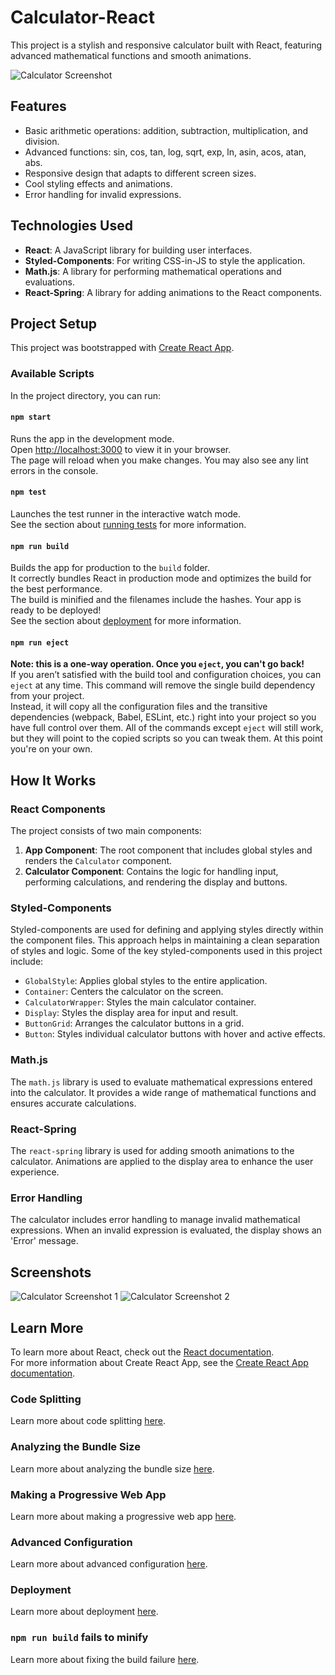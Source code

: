 # Calculator-React

This project is a stylish and responsive calculator built with React, featuring advanced mathematical functions and smooth animations. 

![Calculator Screenshot](https://github.com/ujjwaljha1/Calculator-React/assets/113511960/0d01a2d9-d2a1-4bc0-aaf4-70e9205c72f2)

## Features

- Basic arithmetic operations: addition, subtraction, multiplication, and division.
- Advanced functions: sin, cos, tan, log, sqrt, exp, ln, asin, acos, atan, abs.
- Responsive design that adapts to different screen sizes.
- Cool styling effects and animations.
- Error handling for invalid expressions.

## Technologies Used

- **React**: A JavaScript library for building user interfaces.
- **Styled-Components**: For writing CSS-in-JS to style the application.
- **Math.js**: A library for performing mathematical operations and evaluations.
- **React-Spring**: A library for adding animations to the React components.

## Project Setup

This project was bootstrapped with [Create React App](https://github.com/facebook/create-react-app).

### Available Scripts

In the project directory, you can run:

#### `npm start`

Runs the app in the development mode.  
Open [http://localhost:3000](http://localhost:3000) to view it in your browser.  
The page will reload when you make changes. You may also see any lint errors in the console.

#### `npm test`

Launches the test runner in the interactive watch mode.  
See the section about [running tests](https://facebook.github.io/create-react-app/docs/running-tests) for more information.

#### `npm run build`

Builds the app for production to the `build` folder.  
It correctly bundles React in production mode and optimizes the build for the best performance.  
The build is minified and the filenames include the hashes. Your app is ready to be deployed!  
See the section about [deployment](https://facebook.github.io/create-react-app/docs/deployment) for more information.

#### `npm run eject`

**Note: this is a one-way operation. Once you `eject`, you can't go back!**  
If you aren’t satisfied with the build tool and configuration choices, you can `eject` at any time. This command will remove the single build dependency from your project.  
Instead, it will copy all the configuration files and the transitive dependencies (webpack, Babel, ESLint, etc.) right into your project so you have full control over them. All of the commands except `eject` will still work, but they will point to the copied scripts so you can tweak them. At this point you're on your own.

## How It Works

### React Components

The project consists of two main components:

1. **App Component**: The root component that includes global styles and renders the `Calculator` component.
2. **Calculator Component**: Contains the logic for handling input, performing calculations, and rendering the display and buttons.

### Styled-Components

Styled-components are used for defining and applying styles directly within the component files. This approach helps in maintaining a clean separation of styles and logic. Some of the key styled-components used in this project include:

- `GlobalStyle`: Applies global styles to the entire application.
- `Container`: Centers the calculator on the screen.
- `CalculatorWrapper`: Styles the main calculator container.
- `Display`: Styles the display area for input and result.
- `ButtonGrid`: Arranges the calculator buttons in a grid.
- `Button`: Styles individual calculator buttons with hover and active effects.

### Math.js

The `math.js` library is used to evaluate mathematical expressions entered into the calculator. It provides a wide range of mathematical functions and ensures accurate calculations.

### React-Spring

The `react-spring` library is used for adding smooth animations to the calculator. Animations are applied to the display area to enhance the user experience.

### Error Handling

The calculator includes error handling to manage invalid mathematical expressions. When an invalid expression is evaluated, the display shows an 'Error' message.

## Screenshots

![Calculator Screenshot 1](https://github.com/ujjwaljha1/Calculator-React/assets/113511960/dfd46a3f-4463-4323-a2e8-e773bb0f80f7)
![Calculator Screenshot 2](https://github.com/ujjwaljha1/Calculator-React/assets/113511960/42628773-18e0-4315-b0af-4a918ec60390)

## Learn More

To learn more about React, check out the [React documentation](https://reactjs.org/).  
For more information about Create React App, see the [Create React App documentation](https://facebook.github.io/create-react-app/docs/getting-started).

### Code Splitting

Learn more about code splitting [here](https://facebook.github.io/create-react-app/docs/code-splitting).

### Analyzing the Bundle Size

Learn more about analyzing the bundle size [here](https://facebook.github.io/create-react-app/docs/analyzing-the-bundle-size).

### Making a Progressive Web App

Learn more about making a progressive web app [here](https://facebook.github.io/create-react-app/docs/making-a-progressive-web-app).

### Advanced Configuration

Learn more about advanced configuration [here](https://facebook.github.io/create-react-app/docs/advanced-configuration).

### Deployment

Learn more about deployment [here](https://facebook.github.io/create-react-app/docs/deployment).

### `npm run build` fails to minify

Learn more about fixing the build failure [here](https://facebook.github.io/create-react-app/docs/troubleshooting#npm-run-build-fails-to-minify).

